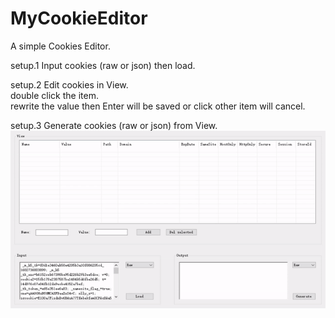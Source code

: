 # MyCookieEditor
A simple Cookies Editor.  

setup.1 Input cookies (raw or json) then load.  

setup.2 Edit cookies in View.  
double click the item.  
rewrite the value then Enter will be saved or click other item will cancel.  

setup.3 Generate cookies (raw or json) from View.  
![Image text](https://github.com/guestc/MyCookieEditor/blob/master/%E5%8F%91%E5%B8%83/help.gif)
